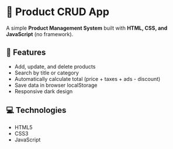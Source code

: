 # 🧮 Product CRUD App

A simple **Product Management System** built with **HTML, CSS, and JavaScript** (no framework).

## 🚀 Features
- Add, update, and delete products  
- Search by title or category  
- Automatically calculate total (price + taxes + ads - discount)  
- Save data in browser localStorage  
- Responsive dark design  

## 💻 Technologies
- HTML5  
- CSS3  
- JavaScript  

